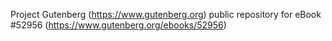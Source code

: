 Project Gutenberg (https://www.gutenberg.org) public repository for
eBook #52956 (https://www.gutenberg.org/ebooks/52956)
